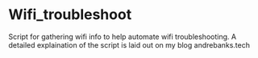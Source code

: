 # Wifi_troubleshoot
Script for gathering wifi info to help automate wifi troubleshooting. A detailed explaination of the script is laid out on my blog andrebanks.tech
